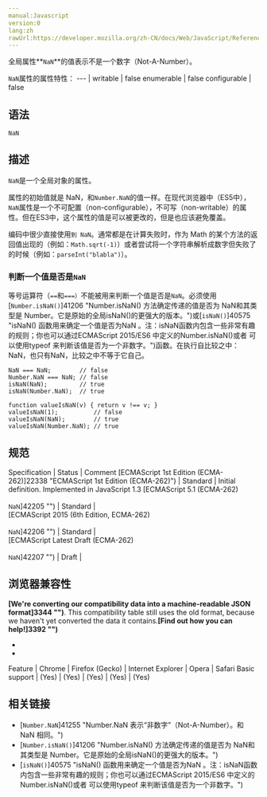 ```yaml
---
manual:Javascript
version:0
lang:zh
rawUrl:https://developer.mozilla.org/zh-CN/docs/Web/JavaScript/Reference/Global_Objects/NaN
---
```






全局属性**`NaN`**的值表示不是一个数字（Not-A-Number）。


`NaN`属性的属性特性： 
 ---  | 
writable | false 
enumerable | false 
configurable | false 


## 语法<a name="语法"></a>

```
NaN
```

## 描述<a name="Description"></a>


`NaN`是一个全局对象的属性。



属性的初始值就是 NaN，和`Number.NaN`的值一样。在现代浏览器中（ES5中），`NaN`属性是一个不可配置（non-configurable），不可写（non-writable）的属性。但在ES3中，这个属性的值是可以被更改的，但是也应该避免覆盖。



编码中很少直接使用`到 NaN`。通常都是在计算失败时，作为 Math 的某个方法的返回值出现的（例如：`Math.sqrt(-1)`）或者尝试将一个字符串解析成数字但失败了的时候（例如：`parseInt("blabla")`）。


### 判断一个值是否是`NaN`<a name="判断一个值是否是NaN"></a>


等号运算符（`==`和`===）`不能被用来判断一个值是否是`NaN`。必须使用[`Number.isNaN()`]41206 "Number.isNaN() 方法确定传递的值是否为 NaN和其类型是 Number。它是原始的全局isNaN()的更强大的版本。")或[`isNaN()`]40575 "isNaN() 函数用来确定一个值是否为NaN 。注：isNaN函数内包含一些非常有趣的规则；你也可以通过ECMAScript 2015/ES6 中定义的Number.isNaN()或者 可以使用typeof 来判断该值是否为一个非数字。")函数。在执行自比较之中：NaN，也只有NaN，比较之中不等于它自己。


```
NaN === NaN;        // false
Number.NaN === NaN; // false
isNaN(NaN);         // true
isNaN(Number.NaN);  // true

function valueIsNaN(v) { return v !== v; }
valueIsNaN(1);          // false
valueIsNaN(NaN);        // true
valueIsNaN(Number.NaN); // true
```

## 规范<a name="规范"></a>

Specification | Status | Comment 
[ECMAScript 1st Edition (ECMA-262)]22338 "ECMAScript 1st Edition (ECMA-262)") | Standard | Initial definition. Implemented in JavaScript 1.3 
[ECMAScript 5.1 (ECMA-262)<br></br><small>NaN</small>]42205 "") | Standard |  
[ECMAScript 2015 (6th Edition, ECMA-262)<br></br><small>NaN</small>]42206 "") | Standard |  
[ECMAScript Latest Draft (ECMA-262)<br></br><small>NaN</small>]42207 "") | Draft |  


## 浏览器兼容性<a name="浏览器兼容性"></a>


**[We&#39;re converting our compatibility data into a machine-readable JSON format]3344 "")**. This compatibility table still uses the old format, because we haven&#39;t yet converted the data it contains.**[Find out how you can help!]3392 "")**


* 
* 

Feature | Chrome | Firefox (Gecko) | Internet Explorer | Opera | Safari 
Basic support | (Yes) | (Yes) | (Yes) | (Yes) | (Yes) 




## 相关链接<a name="See_also"></a>

* [`Number.NaN`]41255 "Number.NaN 表示“非数字”（Not-A-Number）。和 NaN 相同。")
* [`Number.isNaN()`]41206 "Number.isNaN() 方法确定传递的值是否为 NaN和其类型是 Number。它是原始的全局isNaN()的更强大的版本。")
* [`isNaN()`]40575 "isNaN() 函数用来确定一个值是否为NaN 。注：isNaN函数内包含一些非常有趣的规则；你也可以通过ECMAScript 2015/ES6 中定义的Number.isNaN()或者 可以使用typeof 来判断该值是否为一个非数字。")



